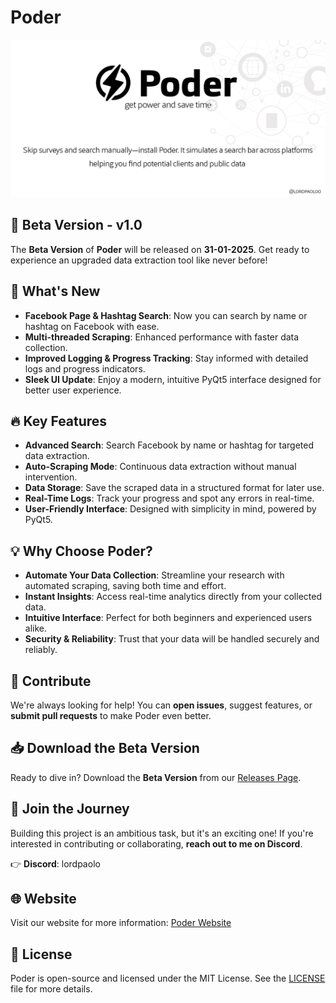 # **Poder**

![Poder Banner](resources/banner.png)

## 🚀 Beta Version - v1.0

The **Beta Version** of **Poder** will be released on **31-01-2025**. Get ready to experience an upgraded data extraction tool like never before!

## 📌 What's New
- **Facebook Page & Hashtag Search**: Now you can search by name or hashtag on Facebook with ease.
- **Multi-threaded Scraping**: Enhanced performance with faster data collection.
- **Improved Logging & Progress Tracking**: Stay informed with detailed logs and progress indicators.
- **Sleek UI Update**: Enjoy a modern, intuitive PyQt5 interface designed for better user experience.

## 🔥 Key Features
- **Advanced Search**: Search Facebook by name or hashtag for targeted data extraction.
- **Auto-Scraping Mode**: Continuous data extraction without manual intervention.
- **Data Storage**: Save the scraped data in a structured format for later use.
- **Real-Time Logs**: Track your progress and spot any errors in real-time.
- **User-Friendly Interface**: Designed with simplicity in mind, powered by PyQt5.

## 💡 Why Choose Poder?
- **Automate Your Data Collection**: Streamline your research with automated scraping, saving both time and effort.
- **Instant Insights**: Access real-time analytics directly from your collected data.
- **Intuitive Interface**: Perfect for both beginners and experienced users alike.
- **Security & Reliability**: Trust that your data will be handled securely and reliably.

## 📣 Contribute
We're always looking for help! You can **open issues**, suggest features, or **submit pull requests** to make Poder even better.

## 📥 Download the Beta Version
Ready to dive in? Download the **Beta Version** from our [Releases Page](https://github.com/lordpaoloo/Poder/releases).

## 🌟 Join the Journey
Building this project is an ambitious task, but it's an exciting one! If you're interested in contributing or collaborating, **reach out to me on Discord**.

👉 **Discord**: lordpaolo

## 🌐 Website
Visit our website for more information: [Poder Website](https://lordpaoloo.github.io/Poder/index.html)

## 📜 License
Poder is open-source and licensed under the MIT License. See the [LICENSE](LICENSE) file for more details.
